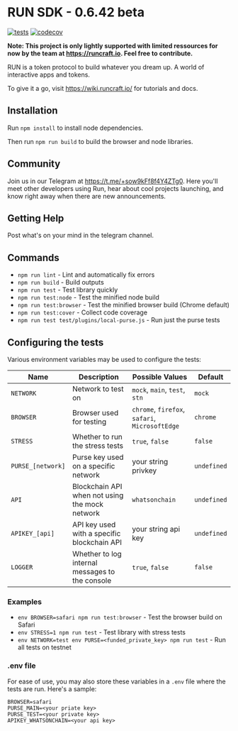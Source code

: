 # RUN SDK - 0.6.42 beta

[![tests](https://github.com/runcraft-bitcoin/run-sdk/workflows/tests/badge.svg)](https://github.com/runcraft-bitcoin/run-sdk/actions) [![codecov](https://codecov.io/gh/runcraft-bitcoin/run-sdk/branch/master/graph/badge.svg?token=VPXTBV9CQP)](https://codecov.io/gh/runcraft-bitcoin/run-sdk/)

**Note: This project is only lightly supported with limited ressources for now by the team at https://runcraft.io. Feel free to contribute.**

RUN is a token protocol to build whatever you dream up. A world of interactive apps and tokens.

To give it a go, visit https://wiki.runcraft.io/ for tutorials and docs.

## Installation

Run `npm install` to install node dependencies.

Then run `npm run build` to build the browser and node libraries.

## Community

Join us in our Telegram at https://t.me/+sow9kFf8f4Y4ZTg0. Here you'll meet other developers using Run, hear about cool projects launching, and know right away when there are new announcements.

## Getting Help

Post what's on your mind in the telegram channel.

## Commands

- `npm run lint` - Lint and automatically fix errors
- `npm run build` - Build outputs
- `npm run test` - Test library quickly
- `npm run test:node` - Test the minified node build
- `npm run test:browser` - Test the minified browser build (Chrome default)
- `npm run test:cover` - Collect code coverage
- `npm run test test/plugins/local-purse.js` - Run just the purse tests

## Configuring the tests

Various environment variables may be used to configure the tests:

| Name              | Description                                     | Possible Values                                | Default     |
|-------------------|-------------------------------------------------|------------------------------------------------|-------------|
| `NETWORK`         | Network to test on                              | `mock`, `main`, `test`, `stn`                  | `mock`      |
| `BROWSER`         | Browser used for testing                        | `chrome`, `firefox`, `safari`, `MicrosoftEdge` | `chrome`    |
| `STRESS`          | Whether to run the stress tests                 | `true`, `false`                                | `false`     |
| `PURSE_[network]` | Purse key used on a specific network            | your string privkey                            | `undefined` |
| `API`             | Blockchain API when not using the mock network  | `whatsonchain`                          | `undefined` |
| `APIKEY_[api]`    | API key used with a specific blockchain API     | your string api key                            | `undefined` |
| `LOGGER`          | Whether to log internal messages to the console | `true`, `false`                                | `false`     |

### Examples

- `env BROWSER=safari npm run test:browser` - Test the browser build on Safari
- `env STRESS=1 npm run test` - Test library with stress tests
- `env NETWORK=test env PURSE=<funded_private_key> npm run test` - Run all tests on testnet

### .env file

For ease of use, you may also store these variables in a `.env` file where the tests are run. Here's a sample:

```
BROWSER=safari
PURSE_MAIN=<your priate key>
PURSE_TEST=<your private key>
APIKEY_WHATSONCHAIN=<your api key>
```